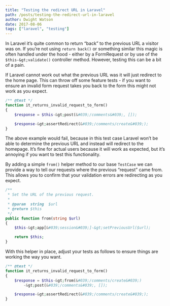 ```yaml
---
title: "Testing the redirect URL in Laravel"
path: /posts/testing-the-redirect-url-in-laravel
author: Dwight Watson
date: 2017-08-06
tags: ["laravel", "testing"]
---
```


In Laravel it’s quite common to return “back” to the previous URL a visitor was on. If you’re not using `return back()` or something similar this magic is often handled under the hood - either by a FormRequest or by use of the `$this-&gt;validate()` controller method. However, testing this can be a bit of a pain.

If Laravel cannot work out what the previous URL was it will just redirect to the home page. This can throw off some feature tests - if you want to ensure an invalid form request takes you back to the form this might not work as you expect.

```php
/** @test */
function it_returns_invalid_request_to_form()
{
    $response = $this-&gt;post(&#039;/comments&#039;, []);

    $response-&gt;assertRedirect(&#039;/comments/create&#039;);
}
```

The above example would fail, because in this test case Laravel won’t be able to determine the previous URL and instead will redirect to the homepage. It’s fine for actual users because it will work as expected, but it’s annoying if you want to test this functionality.

By adding a simple `from()` helper method to our base `TestCase` we can provide a way to tell our requests where the previous “request” came from. This allows you to confirm that your validation errors are redirecting as you expect.

```php
/**
 * Set the URL of the previous request.
 *
 * @param  string  $url
 * @return $this
 */
public function from(string $url)
{
    $this-&gt;app[&#039;session&#039;]-&gt;setPreviousUrl($url);

    return $this;
}
```

With this helper in place, adjust your tests as follows to ensure things are working the way you want.

```php
/** @test */
function it_returns_invalid_request_to_form()
{
    $response = $this-&gt;from(&#039;/comments/create&#039;)
        -&gt;post(&#039;/comments&#039;, []);

    $response-&gt;assertRedirect(&#039;/comments/create&#039;);
}
```
